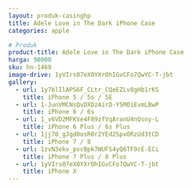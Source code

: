 ```yaml
---
layout: produk-casinghp
title: Adele Love in The Dark iPhone Case
categories: apple

# Produk
product-title: Adele Love in The Dark iPhone Case
harga: 90000
sku: hn-1469
image-drive: 1yVIrs07eX0YXrOhIGvCFo7QwYC-T-jbt
gallery:
  - url: 1y7blIlAPS6F_CLtr_CQeEZLv8gHb1rKS
    title: iPhone 5 / 5s / SE
  - url: 1-JunVMCNsQvDXDzAirD-Y5MOiEvmLBwP
    title: iPhone 6 / 6s
  - url: 1_v6VD2MFKVe4F89zfVqAranU4nQsny-L
    title: iPhone 6 Plus / 6s Plus
  - url: 1jj70_gJgd0osR0r2YEd2SpxORzUd3tCD
    title: iPhone 7 / 8
  - url: 1zvN3ekv_pvcBpk7WUFS4yQ6TF9cE-ECi
    title: iPhone 7 Plus / 8 Plus
  - url: 1yVIrs07eX0YXrOhIGvCFo7QwYC-T-jbt
    title: iPhone X
---
```

